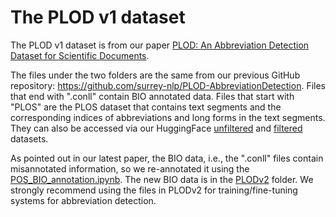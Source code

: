 # The PLOD v1 dataset

The PLOD v1 dataset is from our paper [PLOD: An Abbreviation Detection Dataset for Scientific Documents](https://aclanthology.org/2022.lrec-1.71/).


The files under the two folders are the same from our previous GitHub repository: https://github.com/surrey-nlp/PLOD-AbbreviationDetection. Files that end with ".conll" contain BIO annotated data. Files that start with "PLOS" are the PLOS dataset that contains text segments and the corresponding indices of abbreviations and long forms in the text segments. They can also be accessed via our HuggingFace [unfiltered](https://huggingface.co/datasets/surrey-nlp/PLOD-unfiltered) and [filtered](https://huggingface.co/datasets/surrey-nlp/PLOD-filtered) datasets.

As pointed out in our latest paper, the BIO data, i.e., the ".conll" files contain misannotated information, so we re-annotated it using the [POS_BIO_annotation.ipynb](https://github.com/shenbinqian/PLODv2-CLM4AbbrDetection/blob/main/notebooks/POS_BIO_annotation.ipynb). The new BIO data is in the [PLODv2](https://github.com/shenbinqian/PLODv2-CLM4AbbrDetection/tree/main/PLODv2) folder. We strongly recommend using the files in PLODv2 for training/fine-tuning systems for abbreviation detection.